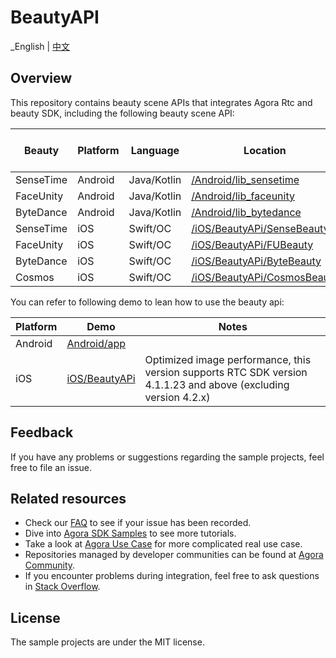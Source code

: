 # BeautyAPI

_English | [中文](README.zh.md)

## Overview

This repository contains beauty scene APIs that integrates Agora Rtc and beauty SDK, including the
following beauty scene API:

| Beauty    | Platform | Language    | Location                                                 | RTC SDK Version | Beauty SDK Version |
|-----------|----------|-------------|----------------------------------------------------------|-----------------|--------------------|
| SenseTime | Android  | Java/Kotlin | [/Android/lib_sensetime](/Android/lib_sensetime)         | 4.2.2           | 9.3.1              |
| FaceUnity | Android  | Java/Kotlin | [/Android/lib_faceunity](/Android/lib_faceunity)         | 4.2.2           | 8.7.0              |
| ByteDance | Android  | Java/Kotlin | [/Android/lib_bytedance](/Android/lib_bytedance)         | 4.2.2           | 4.6.0              |
| SenseTime | iOS      | Swift/OC    | [/iOS/BeautyAPi/SenseBeauty](/iOS/BeautyAPi/SenseBeauty) | 4.1.1.23           | 9.3.1              |
| FaceUnity | iOS      | Swift/OC    | [/iOS/BeautyAPi/FUBeauty](/iOS/BeautyAPi/FUBeauty)       | 4.1.1.23          | 8.7.0              |
| ByteDance | iOS      | Swift/OC    | [/iOS/BeautyAPi/ByteBeauty](/iOS/BeautyAPi/ByteBeauty)   | 4.1.1.23          | 4.5.1              |
| Cosmos | iOS      | Swift/OC    | [/iOS/BeautyAPi/CosmosBeauty](/iOS/BeautyAPi/CosmosBeauty)   | 4.1.1.23           | 3.7.1              |

You can refer to following demo to lean how to use the beauty api:

| Platform  | Demo                   | Notes |
|-----------|------------------------|---------|
| Android   | [Android/app](Android) |         |
| iOS       | [iOS/BeautyAPi](iOS)   | Optimized image performance, this version supports RTC SDK version 4.1.1.23 and above (excluding version 4.2.x)  |

## Feedback

If you have any problems or suggestions regarding the sample projects, feel free to file an issue.

## Related resources

- Check our [FAQ](https://docs.agora.io/en/faq) to see if your issue has been recorded.
- Dive into [Agora SDK Samples](https://github.com/AgoraIO) to see more tutorials.
- Take a look at [Agora Use Case](https://github.com/AgoraIO-usecase) for more complicated real use
  case.
- Repositories managed by developer communities can be found
  at [Agora Community](https://github.com/AgoraIO-Community).
- If you encounter problems during integration, feel free to ask questions
  in [Stack Overflow](https://stackoverflow.com/questions/tagged/agora.io).

## License

The sample projects are under the MIT license.
